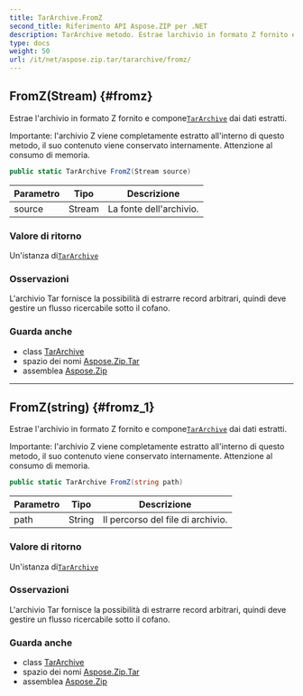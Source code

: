 ```yaml
---
title: TarArchive.FromZ
second_title: Riferimento API Aspose.ZIP per .NET
description: TarArchive metodo. Estrae larchivio in formato Z fornito e componeTarArchive dai dati estratti.
type: docs
weight: 50
url: /it/net/aspose.zip.tar/tararchive/fromz/
---
```

## FromZ(Stream) {#fromz}

Estrae l'archivio in formato Z fornito e compone[`TarArchive`](../) dai dati estratti.

Importante: l'archivio Z viene completamente estratto all'interno di questo metodo, il suo contenuto viene conservato internamente. Attenzione al consumo di memoria.

```csharp
public static TarArchive FromZ(Stream source)
```

| Parametro | Tipo | Descrizione |
| --- | --- | --- |
| source | Stream | La fonte dell'archivio. |

### Valore di ritorno

Un'istanza di[`TarArchive`](../)

### Osservazioni

L'archivio Tar fornisce la possibilità di estrarre record arbitrari, quindi deve gestire un flusso ricercabile sotto il cofano.

### Guarda anche

* class [TarArchive](../)
* spazio dei nomi [Aspose.Zip.Tar](../../tararchive/)
* assemblea [Aspose.Zip](../../../)

---

## FromZ(string) {#fromz_1}

Estrae l'archivio in formato Z fornito e compone[`TarArchive`](../) dai dati estratti.

Importante: l'archivio Z viene completamente estratto all'interno di questo metodo, il suo contenuto viene conservato internamente. Attenzione al consumo di memoria.

```csharp
public static TarArchive FromZ(string path)
```

| Parametro | Tipo | Descrizione |
| --- | --- | --- |
| path | String | Il percorso del file di archivio. |

### Valore di ritorno

Un'istanza di[`TarArchive`](../)

### Osservazioni

L'archivio Tar fornisce la possibilità di estrarre record arbitrari, quindi deve gestire un flusso ricercabile sotto il cofano.

### Guarda anche

* class [TarArchive](../)
* spazio dei nomi [Aspose.Zip.Tar](../../tararchive/)
* assemblea [Aspose.Zip](../../../)


